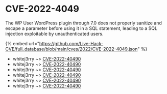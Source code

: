 # CVE-2022-4049

The WP User WordPress plugin through 7.0 does not properly sanitize and escape a parameter before using it in a SQL statement, leading to a SQL injection exploitable by unauthenticated users.

{% embed url="https://github.com/Live-Hack-CVE/full_database/blob/main/cves/2022/CVE-2022-4049.json" %}


* whitej3rry ~> [CVE-2022-40490](https://www.alice-snow.ru/2022/database/cve-2022-4049/cve-2022-40490-whitej3rry)
* whitej3rry ~> [CVE-2022-40490](https://www.alice-snow.ru/2022/database/cve-2022-4049/cve-2022-40490-whitej3rry)
* whitej3rry ~> [CVE-2022-40490](https://www.alice-snow.ru/2022/database/cve-2022-4049/cve-2022-40490-whitej3rry)
* whitej3rry ~> [CVE-2022-40490](https://www.alice-snow.ru/2022/database/cve-2022-4049/cve-2022-40490-whitej3rry)
* whitej3rry ~> [CVE-2022-40490](https://www.alice-snow.ru/2022/database/cve-2022-4049/cve-2022-40490-whitej3rry)
* whitej3rry ~> [CVE-2022-40490](https://www.alice-snow.ru/2022/database/cve-2022-4049/cve-2022-40490-whitej3rry)